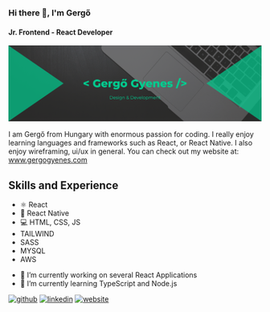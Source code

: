 ### Hi there 👋, I'm Gergő
#### Jr. Frontend - React Developer
![Jr. Frontend - React Developer](https://github.com/gergowebdev/gergowebdev/blob/main/Gray%20Modern%20Marketing%20LinkedIn%20Banner.png)

I am Gergő from Hungary with enormous passion for coding. I really enjoy learning languages and frameworks such as React, or React Native.
I also enjoy wireframing, ui/ux in general. You can check out my website at: www.gergogyenes.com

## Skills and Experience 
* ⚛️ React
* 📱 React Native
* 💻 HTML, CSS, JS
* TAILWIND
* SASS
* MYSQL
* AWS

- 🔭 I’m currently working on several React Applications 
- 🌱 I’m currently learning TypeScript and Node.js

[<img src='https://cdn.jsdelivr.net/npm/simple-icons@3.0.1/icons/github.svg' alt='github' height='40'>](https://github.com/gergowebdev)  [<img src='https://cdn.jsdelivr.net/npm/simple-icons@3.0.1/icons/linkedin.svg' alt='linkedin' height='40'>](https://www.linkedin.com/in/gergo-developer/)  [<img src='https://cdn.jsdelivr.net/npm/simple-icons@3.0.1/icons/icloud.svg' alt='website' height='40'>](www.gergogyenes.com)  
